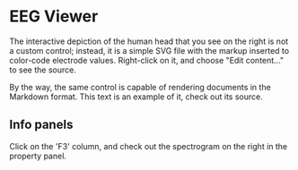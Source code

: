 # EEG Viewer

The interactive depiction of the human head that you see on the right is not a custom control; 
instead, it is a simple SVG file with the markup inserted to color-code electrode values. Right-click 
on it, and choose "Edit content..." to see the source.

By the way, the same control is capable of rendering documents in the Markdown format. This text is
an example of it, check out its source.

## Info panels

Click on the 'F3' column, and check out the spectrogram on the right in the property panel. 